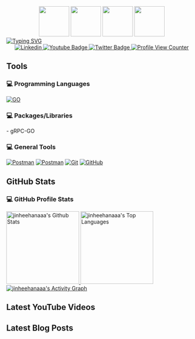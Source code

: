 <!-- Intro Section -->
<div id="intro-img" align="center">
<a href="#"><img src="https://emojis.slackmojis.com/emojis/images/1643514939/9611/linux.png?1643514939" width="80"/></a>
<a href="#"><img src="https://emojis.slackmojis.com/emojis/images/1643514155/1159/ubuntu.png?1643514155" width="80"/></a>
<a href="#"><img src="https://emojis.slackmojis.com/emojis/images/1643514881/8944/vscode.png?1643514881" width="80"/></a>
<a href="#"><img src="https://emojis.slackmojis.com/emojis/images/1643514073/291/golang.png?1643514073" width="80"/></a>
</div
  

<div id="about-me align="center">
<a href="https://git.io/typing-svg"><img src="https://readme-typing-svg.demolab.com?font=Roboto+Condensed&weight=500&size=24&duration=3500&pause=500&color=F70CEA&width=550&lines=Hello%2C+I'm+Jinhee+Han;I'm+learning+backend+development%2C;Interested+in+distributed+system" alt="Typing SVG" /></a>
</div>

<!-- Social Media -->
<div id="social-media-badges" align="center">
<a href="https://www.linkedin.com/in/jinheehan/">
 <img src="https://img.shields.io/badge/LinkedIn-blue?style=for-the-badge&logo=linkedin&logoColor=white" alt="Linkedin">
  </a>  
  <a href="https://www.youtube.com/@jinheehanaaa/">
 <img src="https://img.shields.io/badge/YouTube-red?style=for-the-badge&logo=youtube&logoColor=white" alt="Youtube Badge">
  </a>  
  <a href="https://twitter.com/JinheeHanAAA/">
 <img src="https://img.shields.io/badge/Twitter-blue?style=for-the-badge&logo=twitter&logoColor=white" alt="Twitter Badge">
  </a>  
  <a href="#">
    <img src="https://komarev.com/ghpvc/?username=jinheehanaaa&style=for-the-badge&color=orange" alt="Profile View Counter">
   </a>
 </div>
 
 <!-- Favorite Tools -->
 ## Tools 
 <h3>💻 Programming Languages</h3>
 <p>
  <a href="#"><img alt="GO" src="https://img.shields.io/badge/Go-00ADD8?style=flat-square&logo=go&logoColor=white" alt="GO"></a>
 </p>
 <h3>💻 Packages/Libraries</h3>
   - gRPC-GO
 <h3>💻 General Tools</h3>
<p>
   <a href="#"><img alt="Postman" src="https://img.shields.io/badge/Ubuntu-E95420?style=flat-square&logo=ubuntu&logoColor=white"></a>  
  <a href="#"><img alt="Postman" src="https://img.shields.io/badge/Postman-FF6C37?style=flat-square&logo=postman&logoColor=white"></a>  
  <a href="#"><img alt="Git" src="https://img.shields.io/badge/Git-F05033.svg?style=flat-square&logo=git&logoColor=white"></a>
  <a href="#"><img alt="GitHub" src="https://img.shields.io/badge/GitHub-000000.svg?style=flat-square&logo=github&logoColor=white"></a>
</p>
 
<!--  Github Activities --> 
 ## GitHub Stats
  <h3>💻 GitHub Profile Stats</h3>
 <a href="#">
  <img alt="jinheehanaaa's Github Stats" src="https://denvercoder1-github-readme-stats.vercel.app/api/?username=jinheehanaaa&show_icons=true&include_all_commits=true&count_private=true&theme=react&hide_border=true&bg_color=1F222E&title_color=F85D7F&icon_color=F8D866" height="192px">
</a>
<a href="#">
 <img alt="jinheehanaaa's Top Languages" src="https://github-readme-stats.vercel.app/api/top-langs/?username=jinheehanaaa&langs_count=8&layout=compact&theme=react&hide_border=true&bg_color=1F222E&title_color=F85D7F&icon_color=F8D866&hide=Jupyter%20Notebook" height="192px">
</a>
<a href="#">
 <img alt="jinheehanaaa's Activity Graph" src="https://github-readme-activity-graph.cyclic.app/graph/?username=jinheehanaaa&bg_color=1F222E&color=F8D866&line=F85D7F&point=FFFFFF&hide_border=true">
</a>

 
 
 <!-- YouTube Video Cards -->
 ## Latest YouTube Videos
<!-- BEGIN YOUTUBE-CARDS -->
<!-- END YOUTUBE-CARDS -->
 
 
<!-- Latest Blog Posts -->
## Latest Blog Posts
<!-- BLOG-POST-LIST:START -->
<!-- BLOG-POST-LIST:END --> 
 
